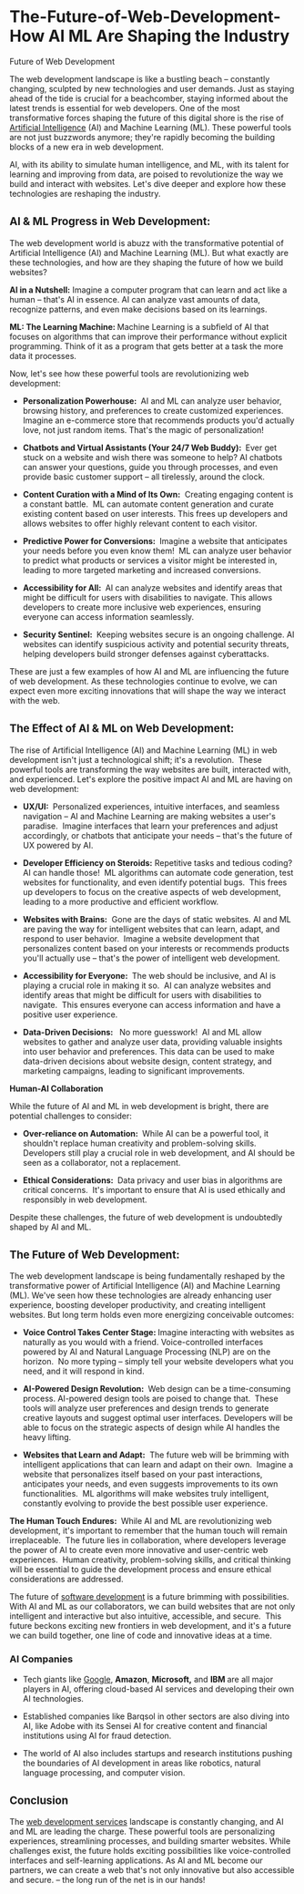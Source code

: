 # The-Future-of-Web-Development-How AI ML Are Shaping the Industry
Future of Web Development

<p dir="ltr">The web development landscape is like a bustling beach &ndash; constantly changing, sculpted by new technologies and user demands. Just as staying ahead of the tide is crucial for a beachcomber, staying informed about the latest trends is essential for web developers. One of the most transformative forces shaping the future of this digital shore is the rise of <a href="https://www.barqsol.com/project-attributes/artificial-intelligence">Artificial Intelligence</a> (AI) and Machine Learning (ML). These powerful tools are not just buzzwords anymore; they're rapidly becoming the building blocks of a new era in web development.</p><p dir="ltr">AI, with its ability to simulate human intelligence, and ML, with its talent for learning and improving from data, are poised to revolutionize the way we build and interact with websites. Let's dive deeper and explore how these technologies are reshaping the industry.</p><h2 dir="ltr"><span style="font-size: 14pt;">AI &amp; ML Progress in Web Development:&nbsp;</span></h2><p dir="ltr">The web development world is abuzz with the transformative potential of Artificial Intelligence (AI) and Machine Learning (ML). But what exactly are these technologies, and how are they shaping the future of how we build websites?</p><p dir="ltr"><strong>AI in a Nutshell:</strong> Imagine a computer program that can learn and act like a human &ndash; that's AI in essence. AI can analyze vast amounts of data, recognize patterns, and even make decisions based on its learnings.</p><p dir="ltr"><strong>ML: The Learning Machine: </strong>Machine Learning is a subfield of AI that focuses on algorithms that can improve their performance without explicit programming. Think of it as a program that gets better at a task the more data it processes.</p><p dir="ltr">Now, let's see how these powerful tools are revolutionizing web development:</p><ul><li dir="ltr" aria-level="1"><p dir="ltr" role="presentation"><strong>Personalization Powerhouse:&nbsp;</strong> AI and ML can analyze user behavior, browsing history, and preferences to create customized experiences. Imagine an e-commerce store that recommends products you'd actually love, not just random items. That's the magic of personalization!</p></li><li dir="ltr" aria-level="1"><p dir="ltr" role="presentation"><strong>Chatbots and Virtual Assistants (Your 24/7 Web Buddy):&nbsp;</strong> Ever get stuck on a website and wish there was someone to help? AI chatbots can answer your questions, guide you through processes, and even provide basic customer support &ndash; all tirelessly, around the clock.</p></li><li dir="ltr" aria-level="1"><p dir="ltr" role="presentation"><strong>Content Curation with a Mind of Its Own:</strong>&nbsp; Creating engaging content is a constant battle.&nbsp; ML can automate content generation and curate existing content based on user interests. This frees up developers and allows websites to offer highly relevant content to each visitor.</p></li><li dir="ltr" aria-level="1"><p dir="ltr" role="presentation"><strong>Predictive Power for Conversions:&nbsp;</strong> Imagine a website that anticipates your needs before you even know them!&nbsp; ML can analyze user behavior to predict what products or services a visitor might be interested in, leading to more targeted marketing and increased conversions.</p></li><li dir="ltr" aria-level="1"><p dir="ltr" role="presentation"><strong>Accessibility for All:&nbsp;</strong> AI can analyze websites and identify areas that might be difficult for users with disabilities to navigate. This allows developers to create more inclusive web experiences, ensuring everyone can access information seamlessly.</p></li><li dir="ltr" aria-level="1"><p dir="ltr" role="presentation"><strong>Security Sentinel:&nbsp;</strong> Keeping websites secure is an ongoing challenge. AI websites can identify suspicious activity and potential security threats, helping developers build stronger defenses against cyberattacks.</p></li></ul><p dir="ltr">These are just a few examples of how AI and ML are influencing the future of web development. As these technologies continue to evolve, we can expect even more exciting innovations that will shape the way we interact with the web.</p><h2 dir="ltr"><span style="font-size: 14pt;">The Effect of AI &amp; ML on Web Development:&nbsp;</span></h2><p dir="ltr">The rise of Artificial Intelligence (AI) and Machine Learning (ML) in web development isn't just a technological shift; it's a revolution.&nbsp; These powerful tools are transforming the way websites are built, interacted with, and experienced. Let's explore the positive impact AI and ML are having on web development:</p><ul><li dir="ltr" aria-level="1"><p dir="ltr" role="presentation"><strong>UX/UI:&nbsp;</strong> Personalized experiences, intuitive interfaces, and seamless navigation &ndash; AI and Machine Learning are making websites a user's paradise.&nbsp; Imagine interfaces that learn your preferences and adjust accordingly, or chatbots that anticipate your needs &ndash; that's the future of UX powered by AI.</p></li><li dir="ltr" aria-level="1"><p dir="ltr" role="presentation"><strong>Developer Efficiency on Steroids:</strong> Repetitive tasks and tedious coding? AI can handle those!&nbsp; ML algorithms can automate code generation, test websites for functionality, and even identify potential bugs.&nbsp; This frees up developers to focus on the creative aspects of web development, leading to a more productive and efficient workflow.</p></li><li dir="ltr" aria-level="1"><p dir="ltr" role="presentation"><strong>Websites with Brains:</strong>&nbsp; Gone are the days of static websites. AI and ML are paving the way for intelligent websites that can learn, adapt, and respond to user behavior.&nbsp; Imagine a website development that personalizes content based on your interests or recommends products you'll actually use &ndash; that's the power of intelligent web development.</p></li><li dir="ltr" aria-level="1"><p dir="ltr" role="presentation"><strong>Accessibility for Everyone:&nbsp;</strong> The web should be inclusive, and AI is playing a crucial role in making it so.&nbsp; AI can analyze websites and identify areas that might be difficult for users with disabilities to navigate.&nbsp; This ensures everyone can access information and have a positive user experience.</p></li><li dir="ltr" aria-level="1"><p dir="ltr" role="presentation"><strong>Data-Driven Decisions: </strong>&nbsp; No more guesswork!&nbsp; AI and ML allow websites to gather and analyze user data, providing valuable insights into user behavior and preferences. This data can be used to make data-driven decisions about website design, content strategy, and marketing campaigns, leading to significant improvements.</p></li></ul><p dir="ltr"><strong>Human-AI Collaboration</strong></p><p dir="ltr">While the future of AI and ML in web development is bright, there are potential challenges to consider:</p><ul><li dir="ltr" aria-level="1"><p dir="ltr" role="presentation"><strong>Over-reliance on Automation:&nbsp;</strong> While AI can be a powerful tool, it shouldn't replace human creativity and problem-solving skills. Developers still play a crucial role in web development, and AI should be seen as a collaborator, not a replacement.</p></li><li dir="ltr" aria-level="1"><p dir="ltr" role="presentation"><strong>Ethical Considerations:&nbsp;</strong> Data privacy and user bias in algorithms are critical concerns.&nbsp; It's important to ensure that AI is used ethically and responsibly in web development.</p></li></ul><p dir="ltr">Despite these challenges, the future of web development is undoubtedly shaped by AI and ML.</p><h2 dir="ltr"><span style="font-size: 14pt;">The Future of Web Development:&nbsp;</span></h2><p dir="ltr">The web development landscape is being fundamentally reshaped by the transformative power of Artificial Intelligence (AI) and Machine Learning (ML). We've seen how these technologies are already enhancing user experience, boosting developer productivity, and creating intelligent websites. But long term holds even more energizing conceivable outcomes:</p><ul><li dir="ltr" aria-level="1"><p dir="ltr" role="presentation"><strong>Voice Control Takes Center Stage: </strong>Imagine interacting with websites as naturally as you would with a friend. Voice-controlled interfaces powered by AI and Natural Language Processing (NLP) are on the horizon.&nbsp; No more typing &ndash; simply tell your website developers what you need, and it will respond in kind.</p></li><li dir="ltr" aria-level="1"><p dir="ltr" role="presentation"><strong>AI-Powered Design Revolution:&nbsp;</strong> Web design can be a time-consuming process. AI-powered design tools are poised to change that.&nbsp; These tools will analyze user preferences and design trends to generate creative layouts and suggest optimal user interfaces. Developers will be able to focus on the strategic aspects of design while AI handles the heavy lifting.</p></li><li dir="ltr" aria-level="1"><p dir="ltr" role="presentation"><strong>Websites that Learn and Adapt:</strong>&nbsp; The future web will be brimming with intelligent applications that can learn and adapt on their own.&nbsp; Imagine a website that personalizes itself based on your past interactions, anticipates your needs, and even suggests improvements to its own functionalities.&nbsp; ML algorithms will make websites truly intelligent, constantly evolving to provide the best possible user experience.</p></li></ul><p dir="ltr"><strong>The Human Touch Endures:&nbsp;</strong> While AI and ML are revolutionizing web development, it's important to remember that the human touch will remain irreplaceable.&nbsp; The future lies in collaboration, where developers leverage the power of AI to create even more innovative and user-centric web experiences.&nbsp; Human creativity, problem-solving skills, and critical thinking will be essential to guide the development process and ensure ethical considerations are addressed.</p><p dir="ltr">The future of <a href="https://www.barqsol.com/">software development</a> is a future brimming with possibilities. With AI and ML as our collaborators, we can build websites that are not only intelligent and interactive but also intuitive, accessible, and secure.&nbsp; This future beckons exciting new frontiers in web development, and it's a future we can build together, one line of code and innovative ideas at a time.</p><h3 dir="ltr">AI Companies</h3><ul><li dir="ltr" aria-level="1"><p dir="ltr" role="presentation">Tech giants like <a href="https://about.google/">Google</a>, <strong>Amazon</strong>, <strong>Microsoft,</strong> and <strong>IBM </strong>are all major players in AI, offering cloud-based AI services and developing their own AI technologies.</p></li><li dir="ltr" aria-level="1"><p dir="ltr" role="presentation">Established companies like Barqsol in other sectors are also diving into AI, like Adobe with its Sensei AI for creative content and financial institutions using AI for fraud detection.</p></li><li dir="ltr" aria-level="1"><p dir="ltr" role="presentation">The world of AI also includes startups and research institutions pushing the boundaries of AI development in areas like robotics, natural language processing, and computer vision.</p></li></ul><h2 dir="ltr"><span style="font-size: 14pt;">Conclusion</span></h2><p dir="ltr">The <a href="https://www.barqsol.com/web-development">web development services</a> landscape is constantly changing, and AI and ML are leading the charge. These powerful tools are personalizing experiences, streamlining processes, and building smarter websites. While challenges exist, the future holds exciting possibilities like voice-controlled interfaces and self-learning applications. As AI and ML become our partners, we can create a web that's not only innovative but also accessible and secure. &ndash; the long run of the net is in our hands!</p>

